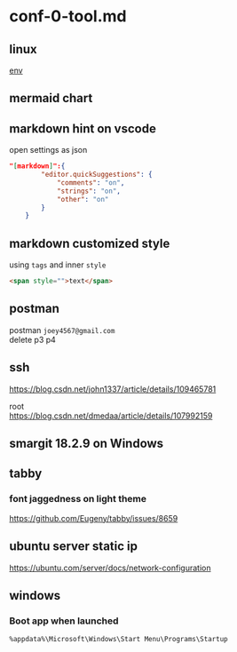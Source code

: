 # conf-0-tool.md

## linux

[env](https://blog.csdn.net/weixin_36296538/article/details/83044639)


## mermaid chart

## markdown hint on vscode
open settings as json
```json
"[markdown]":{
        "editor.quickSuggestions": {
            "comments": "on",
            "strings": "on",
            "other": "on"
        }
    }
```

## markdown customized style

using `tags` and inner `style`
```html
<span style="">text</span>
```

## postman 

postman `joey4567@gmail.com`  
delete p3 p4

## ssh 
<https://blog.csdn.net/john1337/article/details/109465781>

root  
<https://blog.csdn.net/dmedaa/article/details/107992159>

## smargit 18.2.9 on Windows 

## tabby

### font jaggedness on light theme
<https://github.com/Eugeny/tabby/issues/8659>

## ubuntu server static ip

<https://ubuntu.com/server/docs/network-configuration>


## windows

### Boot app when launched

`%appdata%\Microsoft\Windows\Start Menu\Programs\Startup`
